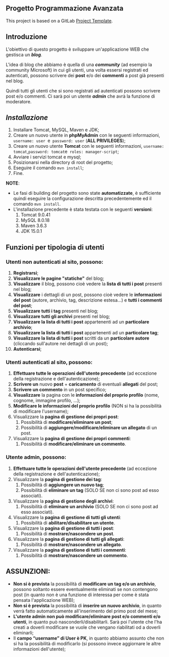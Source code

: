 ﻿## Progetto Programmazione Avanzata

This project is based on a GitLab [Project Template](https://docs.gitlab.com/ee/gitlab-basics/create-project.html).

## Introduzione

L'obiettivo di questo progetto è sviluppare un'applicazione WEB che gestisca un ***blog***.

L'idea di blog che abbiamo è quella di una ***community*** (ad esempio la community Microsoft) in cui gli utenti, una volta essersi registrati ed autenticati, possono scrivere dei **post** e/o dei **commenti** a post già presenti nel blog.

Quindi tutti gli utenti che si sono registrati ad autenticati possono scrivere post e/o commenti. Ci sarà poi un utente ***admin*** che avrà la funzione di moderatore. 

## *Installazione*
1. Installare Tomcat, MySQL, Maven e JDK;
2. Creare un nuovo utente in **phpMyAdmin** con le seguenti informazioni, `username: user `e` password: user` (**ALL PRIVILEGES**);
3. Creare un nuovo utente **Tomcat** con le seguenti informazioni, `username: tomcat`,` password: tomcat `e` roles: manager-script`;
4. Avviare i servizi tomcat e mysql;
5. Posizionarsi nella directory di root del progetto;
6. Eseguire il comando `mvn install`;
7. Fine.

**NOTE**: 
- Le fasi di building del progetto sono state **automatizzate**, è sufficiente quindi eseguire la configurazione descritta precedentemente ed il comando `mvn install`.
- L'installazione precedente è stata testata con le seguenti **versioni**:
	1. Tomcat 9.0.41
	2. MySQL 8.0.18
	3. Maven 3.6.3
	4. JDK 15.0.1

## Funzioni per tipologia di utenti

### Utenti non autenticati al sito, possono:

1. **Registrarsi**;
2. **Visualizzare le pagine "statiche"** del blog;
3. **Visualizzare** il blog, possono cioè vedere la **lista di tutti i post** presenti nel blog;
4. **Visualizzare** i dettagli di un post, possono cioè vedere le **informazioni del post** (autore, archivio, tag, descrizione estesa...) e **tutti i commenti del post**;
5. **Visualizzare tutti i tag** presenti nel blog;
6. **Visualizzare tutti gli archivi** presenti nel blog;
7. **Visualizzare la lista di tutti i post** appartenenti ad un **particolare archivio**;
8. **Visualizzare la lista di tutti i post** appartenenti ad un **particolare tag**;
9. **Visualizzare la lista di tutti i post** scritti da un **particolare autore** (cliccando sull'autore nei dettagli di un post);
10. **Autenticarsi**;


### Utenti autenticati al sito, possono:

 1. **Effettuare tutte le operazioni dell'utente precedente** (ad eccezione della registrazione e dell'autenticazione);
 2. **Scrivere un** nuovo **post** + **caricamento** di eventuali **allegati** del post;
 3. **Scrivere un commento** in un post specifico;
 4. **Visualizzare** la pagina con le **informazioni del proprio profilo** (nome, cognome, immagine profilo, ...);
 5. **Modificare le informazioni del proprio profilo** (NON si ha la possibilità di modificare l'username);
 6. Visualizzare la **pagina di gestione dei propri post**:
	 1. Possibilità di **modificare/eliminare un post**;
	 2. Possibilità di **aggiungere/modificare/eliminare un allegato** di un post.
7. Visualizzare la **pagina di gestione dei propri commenti**:
	1. Possibilità di **modificare/eliminare un commento**.

### Utente admin, possono:

 1. **Effettuare tutte le operazioni dell'utente precedente** (ad eccezione della registrazione e dell'autenticazione);
 2. Visualizzare la **pagina di gestione dei tag**:
	1. Possibilità di **aggiungere un nuovo tag**;
	2. Possibilità di **eliminare un tag** (SOLO SE non ci sono post ad esso associati). 
3. Visualizzare la **pagina di gestione degli archivi**:
	1. Possibilità di **eliminare un archivio** (SOLO SE non ci sono post ad esso associati).
4. Visualizzare la **pagina di gestione di tutti gli utenti**:
	1. Possibilità di **abilitare/disabilitare un utente**.
5. Visualizzare la **pagina di gestione di tutti i post**:
	1. Possibilità di **mostrare/nascondere un post**.
6. Visualizzare la **pagina di gestione di tutti gli allegati**:
	1. Possibilità di **mostrare/nascondere un allegato**.
7. Visualizzare la **pagina di gestione di tutti i commenti**:
	1. Possibilità di **mostrare/nascondere un commento**.




## ASSUNZIONI:
- **Non si è prevista** la possibilità di **modificare un tag e/o un archivio**, possono soltanto essere eventualmente eliminati se non contengono post (in quanto non è una funzione di interessa per come è stata pensata l'applicazione WEB);
- **Non si è prevista** la possibilità di **inserire un nuovo archivio**, in quanto verrà fatto automaticamente all'inserimento del primo post del mese;
- **L'utente admin non può modificare/eliminare post e/o commenti e/o utenti**, in quanto può nasconderli/disabilitarli. Sarà poi l'utente che l'ha creati a doverli modificare se vuole che vengano riabilitati od a doverli eliminarli;
- Il **campo “username” di User è PK**, in quanto abbiamo assunto che non si ha la possibilità di modificarlo (si possono invece aggiornare le altre informazioni dell'utente);

